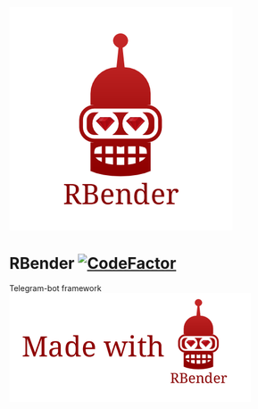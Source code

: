 ![](https://github.com/art2rik/rbender/blob/master/img/rbender.png "Logo")
# RBender [![CodeFactor](https://www.codefactor.io/repository/github/art2rik/rbender/badge)](https://www.codefactor.io/repository/github/art2rik/rbender)
Telegram-bot framework
![](https://github.com/art2rik/rbender/blob/master/img/madewithrbender.png "Stamp")
